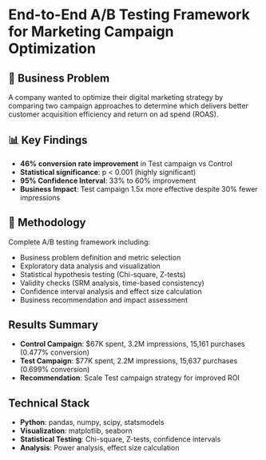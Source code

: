 # End-to-End A/B Testing Framework for Marketing Campaign Optimization

## 🎯 Business Problem
A company wanted to optimize their digital marketing strategy by comparing two campaign approaches to determine which delivers better customer acquisition efficiency and return on ad spend (ROAS).

## 📊 Key Findings
- **46% conversion rate improvement** in Test campaign vs Control
- **Statistical significance**: p < 0.001 (highly significant)
- **95% Confidence Interval**: 33% to 60% improvement
- **Business Impact**: Test campaign 1.5x more effective despite 30% fewer impressions

## 🔬 Methodology
Complete A/B testing framework including:
- Business problem definition and metric selection
- Exploratory data analysis and visualization
- Statistical hypothesis testing (Chi-square, Z-tests)
- Validity checks (SRM analysis, time-based consistency)
- Confidence interval analysis and effect size calculation
- Business recommendation and impact assessment

##  Results Summary
- **Control Campaign**: $67K spent, 3.2M impressions, 15,161 purchases (0.477% conversion)
- **Test Campaign**: $77K spent, 2.2M impressions, 15,637 purchases (0.699% conversion)
- **Recommendation**: Scale Test campaign strategy for improved ROI

##  Technical Stack
- **Python**: pandas, numpy, scipy, statsmodels
- **Visualization**: matplotlib, seaborn
- **Statistical Testing**: Chi-square, Z-tests, confidence intervals
- **Analysis**: Power analysis, effect size calculation

